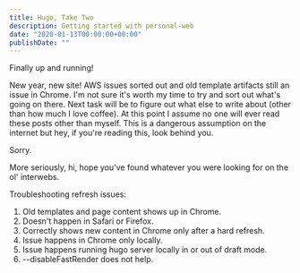 ```yaml
---
title: Hugo, Take Two
description: Getting started with personal-web
date: "2020-01-13T00:00:00+00:00"
publishDate: ""
---
```


Finally up and running!

<!--more-->

New year, new site! AWS issues sorted out and old template artifacts still an issue in Chrome. 
I'm not sure it's worth my time to try and sort out what's going on there. Next task will be to figure out what else
to write about (other than how much I love coffee). At this point I assume no one will ever read these posts other than myself. This is a dangerous assumption on the internet but hey, if you're reading this, look behind you.

Sorry.

More seriously, hi, hope you've found whatever you were looking for on the ol' interwebs.

Troubleshooting refresh issues:

1. Old templates and page content shows up in Chrome.
2. Doesn't happen in Safari or Firefox.
3. Correctly shows new content in Chrome only after a hard refresh.
4. Issue happens in Chrome only locally.
5. Issue happens running hugo server locally in or out of draft mode.
6. --disableFastRender does not help.